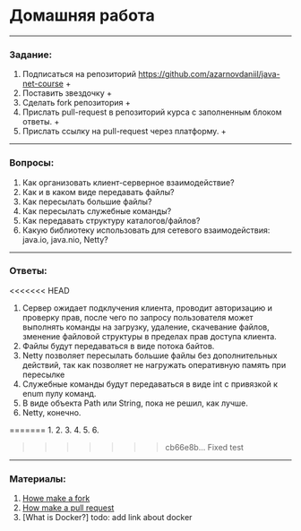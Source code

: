 # Домашняя работа

---

### Задание:

1. Подписаться на репозиторий https://github.com/azarnovdaniil/java-net-course + 
2. Поставить звездочку +
3. Сделать fork репозитория + 
4. Прислать pull-request в репозиторий курса с заполненным блоком ответы. +
5. Прислать ссылку на pull-request через платформу. + 

---

### Вопросы:

1. Как организовать клиент-серверное взаимодействие?
2. Как и в каком виде передавать файлы?
3. Как пересылать большие файлы?
4. Как пересылать служебные команды?
5. Как передавать структуру каталогов/файлов?
6. Какую библиотеку использовать для сетевого взаимодействия: java.io, java.nio, Netty?

---

### Ответы:

<<<<<<< HEAD
1. Сервер ожидает подклучения клиента, проводит авторизацию и проверку прав, после чего по запросу пользователя 
может выполнять команды на загрузку, удаление, скачевание файлов, зменение файловой структуры в пределах прав доступа клиента.
2. Файлы будут передаваться в виде потока байтов.
3. Netty позволяет пересылать большие файлы без дополнительных действий, так как позволяет не нагружать оперативную память
при пересылке
4. Служебные команды будут передаваться в виде int c привязкой к enum пулу команд.
5. В виде объекта Path или String, пока не решил, как лучше.
6. Netty, конечно.

=======
1.
2.
3.
4.
5.
6.
>>>>>>> cb66e8b... Fixed test

---

### Материалы:

1. [Howe make a fork](https://docs.github.com/en/github/getting-started-with-github/fork-a-repo)
2. [How make a pull request](https://docs.github.com/en/github/collaborating-with-issues-and-pull-requests/creating-a-pull-request)
3. [What is Docker?] todo: add link about docker
